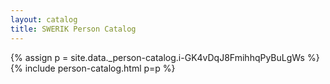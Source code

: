 ```yaml
---
layout: catalog
title: SWERIK Person Catalog
---
```

{% assign p = site.data._person-catalog.i-GK4vDqJ8FmihhqPyBuLgWs %}
{% include person-catalog.html p=p %}


